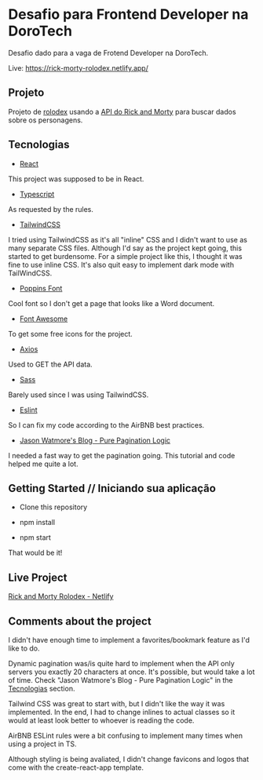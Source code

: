 # Desafio para Frontend Developer na DoroTech

Desafio dado para a vaga de Frotend Developer na DoroTech.

Live: https://rick-morty-rolodex.netlify.app/

## Projeto

Projeto de [rolodex](https://en.wikipedia.org/wiki/Rolodex) usando a [API do Rick and Morty](https://en.wikipedia.org/wiki/Rick_and_Morty) para buscar dados sobre os personagens.

## Tecnologias

- [React](https://reactjs.org/)

This project was supposed to be in React.

- [Typescript](https://www.typescriptlang.org/)

As requested by the rules.

- [TailwindCSS](https://tailwindcss.com/)

I tried using TailwindCSS as it's all "inline" CSS and I didn't want to use as many separate CSS files. Although I'd say as the project kept going, this started to get burdensome. For a simple project like this, I thought it was fine to use inline CSS. It's also quit easy to implement dark mode with TailWindCSS.

- [Poppins Font](https://fonts.google.com/specimen/Poppins#standard-styles)

Cool font so I don't get a page that looks like a Word document.

- [Font Awesome](https://fontawesome.com/)

To get some free icons for the project.

- [Axios](https://axios-http.com/docs/intro)

Used to GET the API data.

- [Sass](https://sass-lang.com/)

Barely used since I was using TailwindCSS.

- [Eslint](https://eslint.org/)

So I can fix my code according to the AirBNB best practices.

- [Jason Watmore's Blog - Pure Pagination Logic](https://jasonwatmore.com/post/2018/08/07/javascript-pure-pagination-logic-in-vanilla-js-typescript)

I needed a fast way to get the pagination going. This tutorial and code helped me quite a lot.

## Getting Started // Iniciando sua aplicação

- Clone this repository

- npm install

- npm start

That would be it!

## Live Project

[Rick and Morty Rolodex - Netlify](https://rick-morty-rolodex.netlify.app/)

## Comments about the project

I didn't have enough time to implement a favorites/bookmark feature as I'd like to do.

Dynamic pagination was/is quite hard to implement when the API only servers you exactly 20 characters at once. It's possible, but would take a lot of time. Check "Jason Watmore's Blog - Pure Pagination Logic" in the [Tecnologias](##Tecnologias) section.

Tailwind CSS was great to start with, but I didn't like the way it was implemented. In the end, I had to change inlines to actual classes so it would at least look better to whoever is reading the code.

AirBNB ESLint rules were a bit confusing to implement many times when using a project in TS.

Although styling is being avaliated, I didn't change favicons and logos that come with the create-react-app template.